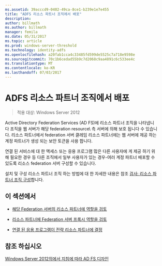 ```yaml
---
ms.assetid: 39acccd9-0402-49ca-8ce1-b239e1e7e455
title: "ADFS 리소스 파트너 조직에서 배포"
description: 
author: billmath
ms.author: billmath
manager: femila
ms.date: 05/31/2017
ms.topic: article
ms.prod: windows-server-threshold
ms.technology: identity-adfs
ms.openlocfilehash: a20fab1cca4c33485fd599de5525c7a718e9598e
ms.sourcegitcommit: 70c1b6cedad55b9c7d2068c9aa4891c6c533ee4c
ms.translationtype: MT
ms.contentlocale: ko-KR
ms.lasthandoff: 07/03/2017
---
```

# <a name="deploying-ad-fs-in-the-resource-partner-organization"></a>ADFS 리소스 파트너 조직에서 배포

>적용 대상: Windows Server 2012

Active Directory Federation Services \(AD FS\)에 리소스 파트너 조직을 나타냅니다 조직을 웹 서버가 해당 federation resource\ 측 서버에 의해 보호 됩니다 수 있습니다. 리소스 파트너에서 federation 서버 클레임 리소스 파트너에는 웹 서버에 제공 하는 계정 파트너가 생성 되는 보안 토큰을 사용 합니다.  
  
연결 된 서비스에 대 한 액세스 또는 응용 프로그램 많은 다른 사용자에 게 제공 하기 위해 필요한 경우 등 다른 조직에서 일부 사용자가 있는 경우-여러 계정 파트너 배포할 수 있도록 리소스 federation 서버 구성할 수 있습니다.  
  
설치 및 구성 리소스 파트너 조직 하는 방법에 대 한 자세한 내용은 참조 [검사: 리소스 파트너 조직 구성](../../ad-fs/deployment/Checklist--Configuring-the-Resource-Partner-Organization.md)합니다.  
  
## <a name="in-this-section"></a>이 섹션에서  
  
-   [해당 Federation 서버의 리소스 파트너에 역할을 검토](Review-the-Role-of-the-Federation-Server-in-the-Resource-Partner.md)  
  
-   [리소스 파트너에 Federation 서버 프록시 역할을 검토](Review-the-Role-of-the-Federation-Server-Proxy-in-the-Resource-Partner.md)  
  
-   [연결 된 응용 프로그램이 전략 리소스 파트너에 결정](Determine-Your-Federated-Application-Strategy-in-the-Resource-Partner.md)  
  

## <a name="see-also"></a>참조 하십시오
[Windows Server 2012의에서 지침에 따라 AD FS 디자인](AD-FS-Design-Guide-in-Windows-Server-2012.md)
